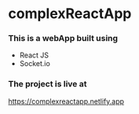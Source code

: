 # complexReactApp

### This is a webApp built using
- React JS
- Socket.io

### The project is live at
https://complexreactapp.netlify.app
